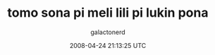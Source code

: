 ---
title: 'tomo sona pi meli lili pi lukin pona'
posts: 18
hash: 'OV2hCo5i'
author: 'galactonerd'
date: 2008-04-24 21:13:25 UTC
sources:
  - https://tokipona.yahoogroups.narkive.com/OV2hCo5i
---